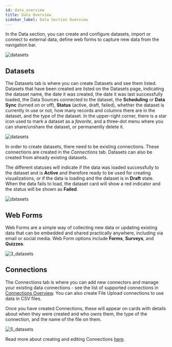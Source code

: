 ```yaml
---
id: data_overview
title: Data Overview 
sidebar_label: Data Section Overview
---
```


<div style={{textAlign: "justify"}}>

In the Data section, you can create and configure datasets, import or connect to external data, define web forms to capture new data from the navigation bar.

![datasets](https://s3.amazonaws.com/cdn.qrvey.com/documentation_assets/ui-docs/datasets/3.4.2.1_overview/overview-navig.png#thumbnail) 

## Datasets

The Datasets tab is where you can create Datasets and see them listed. 
Datasets that have been created are listed on the Datasets page, indicating the dataset name, the date it was created, the date it was last successfully loaded, the Data Sources connected to the dataset, the **Scheduling** or **Data Sync** (turned on or off), **Status** (active, draft, failed), whether the dataset is currently in use or not, how many records and columns there are in the dataset, and the type of the dataset. In the upper-right corner, there is a star icon used to mark a dataset as a *favorite*, and a three-dot menu where you can share/unshare the dataset, or permanently delete it.

![datasets](https://s3.amazonaws.com/cdn.qrvey.com/documentation_assets/ui-docs/datasets/3.4.2.1_overview/card.png#thumbnail-60) 


In order to create datasets, there need to be existing connections. These connections are created in the *Connections* tab. Datasets can also be created from already existing datasets. 

The different statuses will indicate if the data was loaded successfully to the dataset and is **Active** and therefore ready to be used for creating visualizations, or if the data is loading and the dataset is in **Draft** state. When the data fails to load, the dataset card will show a red indicator and the status will be shown as **Failed**.

![datasets](https://s3.amazonaws.com/cdn.qrvey.com/documentation_assets/ui-docs/datasets/3.4.2.1_overview/status.png#thumbnail) 


## Web Forms
Web Forms are a simple way of collecting new data or updating existing data that can be embedded and shared practically anywhere, including via email or social media. Web Form options include **Forms**, **Surveys**, and **Quizzes**.

![3_datasets](https://s3.amazonaws.com/cdn.qrvey.com/documentation_assets/ui-docs/datasets/3.4.2.1_overview/3_datasets.png#thumbnail) 


## Connections
The Connections tab is where you can add new connectors and manage your existing data connections - see the list of supported connections in <a href="/docs/ui-docs/datasets/connectors" target="_blank">Connections Overview</a>. You can also create File Upload connections to use data in CSV files.

Once you have created Connections, these will appear on cards with details about when they were created and who owns them, the type of the connection, and the name of the file on them.


![5_datasets](https://s3.amazonaws.com/cdn.qrvey.com/documentation_assets/ui-docs/datasets/3.4.2.1_overview/connect.png#thumbnail) 

Read more about creating and editing Connections <a href="/docs/ui-docs/datasets/connectors">here</a>.

</div>